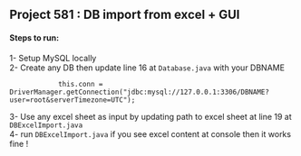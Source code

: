 ## Project 581 : DB import from excel + GUI

#### Steps to run:  
1- Setup MySQL locally  
2- Create any DB then update line 16 at `Database.java` with your DBNAME  
```
            this.conn = DriverManager.getConnection("jdbc:mysql://127.0.0.1:3306/DBNAME?user=root&serverTimezone=UTC");

```
3- Use any excel sheet as input by updating path to excel sheet at line 19 at `DBExcelImport.java`  
4- run `DBExcelImport.java` if you see excel content at console then it works fine !   